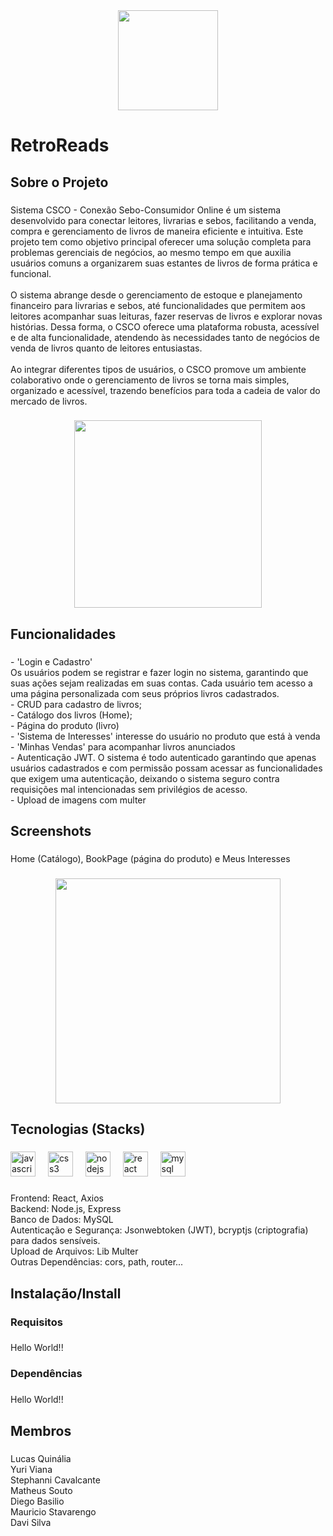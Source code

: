 <div align="center">
  <img height="160" src="https://imgur.com/oioEdFy.png"  />
</div>

###

<h1 align="left">RetroReads</h1>

###

<h2 align="left">Sobre o Projeto</h2>

###

<p align="left">Sistema CSCO - Conexão Sebo-Consumidor Online é um sistema desenvolvido para conectar leitores, livrarias e sebos, facilitando a venda, compra e gerenciamento de livros de maneira eficiente e intuitiva. Este projeto tem como objetivo principal oferecer uma solução completa para problemas gerenciais de negócios, ao mesmo tempo em que auxilia usuários comuns a organizarem suas estantes de livros de forma prática e funcional.<br><br>O sistema abrange desde o gerenciamento de estoque e planejamento financeiro para livrarias e sebos, até funcionalidades que permitem aos leitores acompanhar suas leituras, fazer reservas de livros e explorar novas histórias. Dessa forma, o CSCO oferece uma plataforma robusta, acessível e de alta funcionalidade, atendendo às necessidades tanto de negócios de venda de livros quanto de leitores entusiastas.<br><br>Ao integrar diferentes tipos de usuários, o CSCO promove um ambiente colaborativo onde o gerenciamento de livros se torna mais simples, organizado e acessível, trazendo benefícios para toda a cadeia de valor do mercado de livros.</p>

###

<div align="center">
  <img height="300" src="https://imgur.com/ZHmC31B.png"  />
</div>

###

<h2 align="left">Funcionalidades</h2>

###

<p align="left">- 'Login e Cadastro'<br>Os usuários podem se registrar e fazer login no sistema, garantindo que suas ações sejam realizadas em suas contas. Cada usuário tem acesso a uma página personalizada com seus próprios livros cadastrados.<br>- CRUD para cadastro de livros;<br>- Catálogo dos livros (Home);<br>- Página do produto (livro)<br>- 'Sistema de Interesses' interesse do usuário no produto que está à venda<br>- 'Minhas Vendas' para acompanhar livros anunciados<br>- Autenticação JWT. O sistema é todo autenticado garantindo que apenas usuários cadastrados e com permissão possam acessar as funcionalidades que exigem uma autenticação, deixando o sistema seguro contra requisições mal intencionadas sem privilégios de acesso.<br>- Upload de imagens com multer</p>

###

<h2 align="left">Screenshots</h2>

###

<p align="left">Home (Catálogo), BookPage (página do produto) e Meus Interesses</p>

###

<div align="center">
  <img height="360" src="./gifs-images/ezgif-5-5f554a643c.gif"  />
</div>

###

<h2 align="left">Tecnologias (Stacks)</h2>

###

<div align="left">
  <img src="https://skillicons.dev/icons?i=js" height="40" alt="javascript logo"  />
  <img width="12" />
  <img src="https://skillicons.dev/icons?i=css" height="40" alt="css3 logo"  />
  <img width="12" />
  <img src="https://skillicons.dev/icons?i=nodejs" height="40" alt="nodejs logo"  />
  <img width="12" />
  <img src="https://skillicons.dev/icons?i=react" height="40" alt="react logo"  />
  <img width="12" />
  <img src="https://skillicons.dev/icons?i=mysql" height="40" alt="mysql logo"  />
</div>

###

<p align="left">Frontend: React, Axios<br>Backend: Node.js, Express<br>Banco de Dados: MySQL<br>Autenticação e Segurança: Jsonwebtoken (JWT), bcryptjs (criptografia) para dados sensíveis.<br>Upload de Arquivos: Lib Multer<br>Outras Dependências: cors, path, router...</p>

###

<h2 align="left">Instalação/Install</h2>

###

<h3 align="left">Requisitos</h3>

###

<p align="left">Hello World!!</p>

###

<h3 align="left">Dependências</h3>

###

<p align="left">Hello World!!</p>

###

<h2 align="left">Membros</h2>

###

<p align="left">Lucas Quinália<br>Yuri Viana<br>Stephanni Cavalcante<br>Matheus Souto<br>Diego Basilio<br>Mauricio Stavarengo<br>Davi Silva</p>

###
